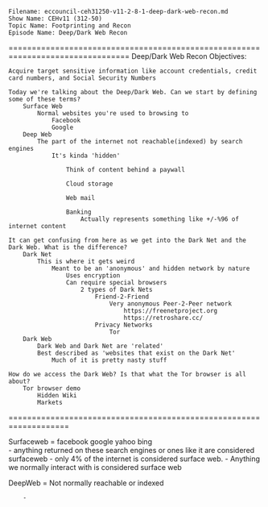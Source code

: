     Filename: eccouncil-ceh31250-v11-2-8-1-deep-dark-web-recon.md
    Show Name: CEHv11 (312-50)
    Topic Name: Footprinting and Recon
    Episode Name: Deep/Dark Web Recon

================================================================================
Deep/Dark Web Recon
Objectives:

    Acquire target sensitive information like account credentials, credit card numbers, and Social Security Numbers

    Today we're talking about the Deep/Dark Web. Can we start by defining some of these terms?
        Surface Web
            Normal websites you're used to browsing to
                Facebook
                Google
        Deep Web
            The part of the internet not reachable(indexed) by search engines
                It's kinda 'hidden'

                    Think of content behind a paywall

                    Cloud storage

                    Web mail

                    Banking
                        Actually represents something like +/-%96 of internet content

    It can get confusing from here as we get into the Dark Net and the Dark Web. What is the difference?
        Dark Net
            This is where it gets weird
                Meant to be an 'anonymous' and hidden network by nature
                    Uses encryption
                    Can require special browsers
                        2 types of Dark Nets
                            Friend-2-Friend
                                Very anonymous Peer-2-Peer network
                                    https://freenetproject.org
                                    https://retroshare.cc/
                            Privacy Networks
                                Tor
        Dark Web
            Dark Web and Dark Net are 'related'
            Best described as 'websites that exist on the Dark Net'
                Much of it is pretty nasty stuff

    How do we access the Dark Web? Is that what the Tor browser is all about?
        Tor browser demo
            Hidden Wiki
            Markets
===================================================================

Surfaceweb = facebook google yahoo bing  
	- anything returned on these search engines or ones like it are considered surfaceweb
	- only 4% of the internet is considered surface web.
	- Anything we normally interact with is considered surface web



DeepWeb = Not normally reachable or indexed 

        - 




























